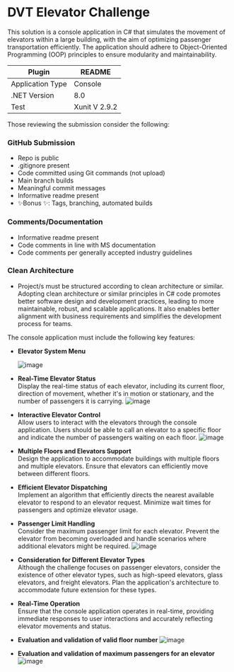 # DVT Elevator Challenge

This solution is a console application in C# that simulates the movement of
elevators within a large building, with the aim of optimizing passenger transportation efficiently. The
application should adhere to Object-Oriented Programming (OOP) principles to ensure modularity
and maintainability.

| Plugin | README |
| ------ | ------ |
| Application Type | Console |
| .NET Version | 8.0 |
| Test | Xunit V 2.9.2 |

Those reviewing the submission consider the following:
### GitHub Submission
- Repo is public
- .gitignore present
- Code committed using Git commands (not upload)
- Main branch builds
- Meaningful commit messages
- Informative readme present
- ✨Bonus ✨: Tags, branching, automated builds
### Comments/Documentation
- Informative readme present
- Code comments in line with MS documentation
- Code comments per generally accepted industry guidelines
### Clean Architecture
- Project/s must be structured according to clean architecture or similar. Adopting clean architecture
or similar principles in C# code promotes better software design and development practices, leading
to more maintainable, robust, and scalable applications. It also enables better alignment with
business requirements and simplifies the development process for teams.

The console application must include the following key features:
- **Elevator System Menu**
  
  ![image](https://github.com/user-attachments/assets/6b934aa9-9917-4eb7-8c6e-51e3bbce24c5)



- **Real-Time Elevator Status**  
    Display the real-time status of each elevator, including its current floor, direction of movement,
whether it's in motion or stationary, and the number of passengers it is carrying.
    ![image](https://github.com/user-attachments/assets/fed75678-b8a7-4110-98d1-66b817c42642)

- **Interactive Elevator Control**  
    Allow users to interact with the elevators through the console application. Users should be able
to call an elevator to a specific floor and indicate the number of passengers waiting on each floor.
![image](https://github.com/user-attachments/assets/5c341b77-1508-48fe-96a2-036beaa5e6be)

- **Multiple Floors and Elevators Support**  
Design the application to accommodate buildings with multiple floors and multiple elevators.
Ensure that elevators can efficiently move between different floors.
- **Efficient Elevator Dispatching**  
Implement an algorithm that efficiently directs the nearest available elevator to respond to an
elevator request. Minimize wait times for passengers and optimize elevator usage.
- **Passenger Limit Handling**  
Consider the maximum passenger limit for each elevator. Prevent the elevator from becoming
overloaded and handle scenarios where additional elevators might be required.
![image](https://github.com/user-attachments/assets/e276fef4-a31c-4e13-a716-5e804011d6d4)


- **Consideration for Different Elevator Types**  
Although the challenge focuses on passenger elevators, consider the existence of other elevator
types, such as high-speed elevators, glass elevators, and freight elevators. Plan the application's
architecture to accommodate future extension for these types.
- **Real-Time Operation**  
Ensure that the console application operates in real-time, providing immediate responses to user
interactions and accurately reflecting elevator movements and status.

- **Evaluation and validation of valid floor number** 
![image](https://github.com/user-attachments/assets/3f25d6a4-ea0d-41c1-a0df-61fa427bdcce)

- **Evaluation and validation of maximum passengers for an elevator** 
![image](https://github.com/user-attachments/assets/8e8d8ab0-1fad-41c7-aa5e-a7a2eac86058)


